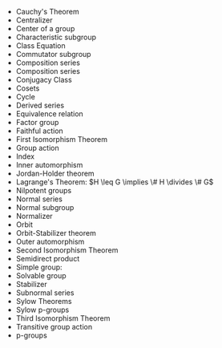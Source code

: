 - Cauchy's Theorem
- Centralizer
- Center of a group
- Characteristic subgroup
- Class Equation
- Commutator subgroup
- Composition series
- Composition series
- Conjugacy Class
- Cosets
- Cycle
- Derived series
- Equivalence relation
- Factor group
- Faithful action
- First Isomorphism Theorem
- Group action
- Index
- Inner automorphism
- Jordan-Holder theorem
- Lagrange's Theorem: $H \leq G \implies \# H \divides \# G$
- Nilpotent groups
- Normal series
- Normal subgroup
- Normalizer
- Orbit
- Orbit-Stabilizer theorem
- Outer automorphism
- Second Isomorphism Theorem
- Semidirect product
- Simple group:
- Solvable group
- Stabilizer
- Subnormal series
- Sylow Theorems
- Sylow p-groups
- Third Isomorphism Theorem
- Transitive group action
- p-groups

